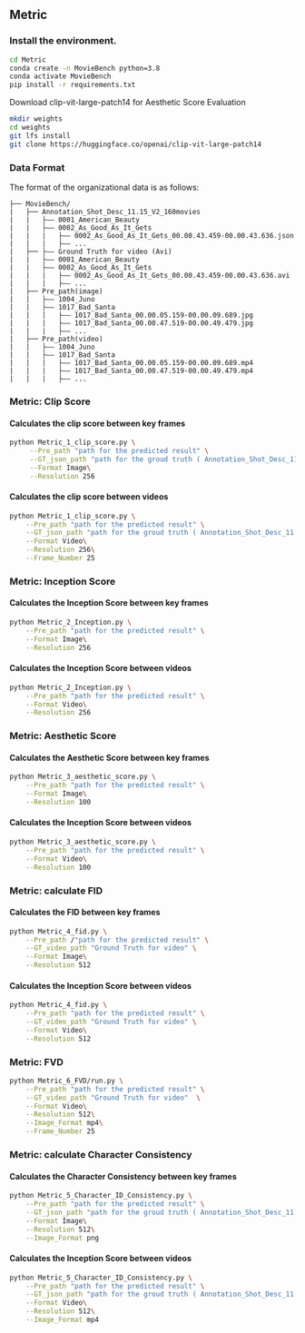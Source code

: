 ## Metric

### Install the environment.
```bash
cd Metric
conda create -n MovieBench python=3.8
conda activate MovieBench
pip install -r requirements.txt
```

Download clip-vit-large-patch14 for Aesthetic Score Evaluation
```bash
mkdir weights
cd weights
git lfs install
git clone https://huggingface.co/openai/clip-vit-large-patch14
```

### Data Format
The format of the organizational data is as follows:

```
├── MovieBench/ 
|   ├── Annotation_Shot_Desc_11.15_V2_160movies
|   |   ├—— 0001_American_Beauty
|   |   ├—— 0002_As_Good_As_It_Gets
|   |   |   ├—— 0002_As_Good_As_It_Gets_00.00.43.459-00.00.43.636.json
|   |   |   ├—— ...
|   ├── ├—— Ground Truth for video (Avi)
|   |   ├—— 0001_American_Beauty
|   |   ├—— 0002_As_Good_As_It_Gets
|   |   |   ├—— 0002_As_Good_As_It_Gets_00.00.43.459-00.00.43.636.avi
|   |   |   ├—— ...
|   ├── Pre_path(image)
|   |   ├—— 1004_Juno
|   |   ├—— 1017_Bad_Santa
|   |   |   ├—— 1017_Bad_Santa_00.00.05.159-00.00.09.689.jpg
|   |   |   ├—— 1017_Bad_Santa_00.00.47.519-00.00.49.479.jpg
|   |   |   ├—— ...
|   ├── Pre_path(video)
|   |   ├—— 1004_Juno
|   |   ├—— 1017_Bad_Santa
|   |   |   ├—— 1017_Bad_Santa_00.00.05.159-00.00.09.689.mp4
|   |   |   ├—— 1017_Bad_Santa_00.00.47.519-00.00.49.479.mp4
|   |   |   ├—— ...
```


### Metric: Clip Score

#### Calculates the clip score between key frames


```bash
python Metric_1_clip_score.py \
     --Pre_path "path for the predicted result" \
     --GT_json_path "path for the groud truth ( Annotation_Shot_Desc_11.15_V2_160movies)" \
     --Format Image\
     --Resolution 256
```

#### Calculates the clip score between videos


```bash
python Metric_1_clip_score.py \
    --Pre_path "path for the predicted result" \
    --GT_json_path "path for the groud truth ( Annotation_Shot_Desc_11.15_V2_160movies)" \
    --Format Video\
    --Resolution 256\
    --Frame_Number 25
```


### Metric: Inception Score

#### Calculates the Inception Score between key frames


```bash
python Metric_2_Inception.py \
    --Pre_path "path for the predicted result" \
    --Format Image\
    --Resolution 256
```

#### Calculates the Inception Score between videos


```bash
python Metric_2_Inception.py \
    --Pre_path "path for the predicted result" \
    --Format Video\
    --Resolution 256
```


### Metric: Aesthetic Score

#### Calculates the Aesthetic Score between key frames

```bash
python Metric_3_aesthetic_score.py \
    --Pre_path "path for the predicted result" \
    --Format Image\
    --Resolution 100
```

#### Calculates the Inception Score between videos

```bash
python Metric_3_aesthetic_score.py \
    --Pre_path "path for the predicted result" \
    --Format Video\
    --Resolution 100
```

### Metric: calculate FID

#### Calculates the FID between key frames

```bash
python Metric_4_fid.py \
    --Pre_path /"path for the predicted result" \
    --GT_video_path "Ground Truth for video" \
    --Format Image\
    --Resolution 512
```

#### Calculates the Inception Score between videos

```bash
python Metric_4_fid.py \
    --Pre_path "path for the predicted result" \
    --GT_video_path "Ground Truth for video" \
    --Format Video\
    --Resolution 512
```

### Metric: FVD

```bash
python Metric_6_FVD/run.py \
    --Pre_path "path for the predicted result" \
    --GT_video_path "Ground Truth for video"  \
    --Format Video\
    --Resolution 512\
    --Image_Format mp4\
    --Frame_Number 25
```


### Metric: calculate Character Consistency

#### Calculates the Character Consistency between key frames

```bash
python Metric_5_Character_ID_Consistency.py \
    --Pre_path "path for the predicted result" \
    --GT_json_path "path for the groud truth ( Annotation_Shot_Desc_11.15_V2_160movies)"  \
    --Format Image\
    --Resolution 512\
    --Image_Format png
```

#### Calculates the Inception Score between videos

```bash
python Metric_5_Character_ID_Consistency.py \
    --Pre_path "path for the predicted result" \
    --GT_json_path "path for the groud truth ( Annotation_Shot_Desc_11.15_V2_160movies)"  \
    --Format Video\
    --Resolution 512\
    --Image_Format mp4
```